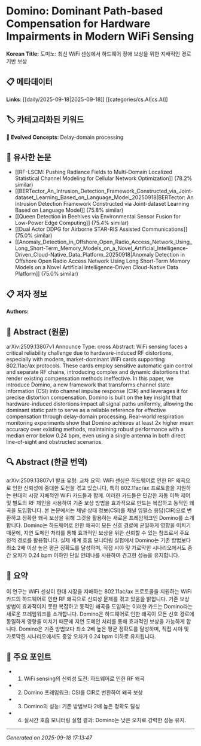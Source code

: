 
# Domino: Dominant Path-based Compensation for Hardware Impairments in Modern WiFi Sensing

**Korean Title:** 도미노: 최신 WiFi 센싱에서 하드웨어 장애 보상을 위한 지배적인 경로 기반 보상

## 📋 메타데이터

**Links**: [[daily/2025-09-18|2025-09-18]] [[categories/cs.AI|cs.AI]]

## 🏷️ 카테고리화된 키워드
**🚀 Evolved Concepts**: Delay-domain processing

## 🔗 유사한 논문
- [[RF-LSCM: Pushing Radiance Fields to Multi-Domain Localized Statistical Channel Modeling for Cellular Network Optimization]] (78.2% similar)
- [[BERTector_An_Intrusion_Detection_Framework_Constructed_via_Joint-dataset_Learning_Based_on_Language_Model_20250918|BERTector: An Intrusion Detection Framework Constructed via Joint-dataset Learning Based on Language Model]] (75.8% similar)
- [[Queen Detection in Beehives via Environmental Sensor Fusion for Low-Power Edge Computing]] (75.4% similar)
- [[Dual Actor DDPG for Airborne STAR-RIS Assisted Communications]] (75.0% similar)
- [[Anomaly_Detection_in_Offshore_Open_Radio_Access_Network_Using_Long_Short-Term_Memory_Models_on_a_Novel_Artificial_Intelligence-Driven_Cloud-Native_Data_Platform_20250918|Anomaly Detection in Offshore Open Radio Access Network Using Long Short-Term Memory Models on a Novel Artificial Intelligence-Driven Cloud-Native Data Platform]] (75.0% similar)

## 📋 저자 정보

**Authors:** 

## 📄 Abstract (원문)

arXiv:2509.13807v1 Announce Type: cross 
Abstract: WiFi sensing faces a critical reliability challenge due to hardware-induced RF distortions, especially with modern, market-dominant WiFi cards supporting 802.11ac/ax protocols. These cards employ sensitive automatic gain control and separate RF chains, introducing complex and dynamic distortions that render existing compensation methods ineffective. In this paper, we introduce Domino, a new framework that transforms channel state information (CSI) into channel impulse response (CIR) and leverages it for precise distortion compensation. Domino is built on the key insight that hardware-induced distortions impact all signal paths uniformly, allowing the dominant static path to serve as a reliable reference for effective compensation through delay-domain processing. Real-world respiration monitoring experiments show that Domino achieves at least 2x higher mean accuracy over existing methods, maintaining robust performance with a median error below 0.24 bpm, even using a single antenna in both direct line-of-sight and obstructed scenarios.

## 🔍 Abstract (한글 번역)

arXiv:2509.13807v1 발표 유형: 교차
요약: WiFi 센싱은 하드웨어로 인한 RF 왜곡으로 인한 신뢰성에 중대한 도전을 겪고 있습니다, 특히 802.11ac/ax 프로토콜을 지원하는 현대의 시장 지배적인 WiFi 카드들과 함께. 이러한 카드들은 민감한 자동 이득 제어 및 별도의 RF 체인을 사용하여 기존 보상 방법을 효과적으로 만드는 복잡하고 동적인 왜곡을 도입합니다. 본 논문에서는 채널 상태 정보(CSI)를 채널 임펄스 응답(CIR)으로 변환하고 정확한 왜곡 보상을 위해 그것을 활용하는 새로운 프레임워크인 Domino를 소개합니다. Domino는 하드웨어로 인한 왜곡이 모든 신호 경로에 균일하게 영향을 미치기 때문에, 지연 도메인 처리를 통해 효과적인 보상을 위한 신뢰할 수 있는 참조로서 주요 정적 경로를 활용합니다. 실제 세계 호흡 모니터링 실험에서 Domino는 기존 방법보다 최소 2배 이상 높은 평균 정확도를 달성하며, 직접 시야 및 가로막힌 시나리오에서도 중간 오차가 0.24 bpm 이하인 단일 안테나를 사용하여 견고한 성능을 유지합니다.

## 📝 요약

이 연구는 WiFi 센싱이 현대 시장을 지배하는 802.11ac/ax 프로토콜을 지원하는 WiFi 카드의 하드웨어로 인한 RF 왜곡으로 신뢰성 문제를 겪고 있음을 밝힙니다. 기존 보상 방법이 효과적이지 못한 복잡하고 동적인 왜곡을 도입하는 이러한 카드는 Domino라는 새로운 프레임워크를 소개합니다. Domino은 하드웨어로 인한 왜곡이 모든 신호 경로에 동일하게 영향을 미치기 때문에 지연 도메인 처리를 통해 효과적인 보상을 가능하게 합니다. Domino은 기존 방법보다 최소 2배 높은 평균 정확도를 달성하며, 직접 시야 및 가로막힌 시나리오에서도 중앙 오차가 0.24 bpm 이하로 유지됩니다.

## 🎯 주요 포인트

- 1. WiFi sensing의 신뢰성 도전: 하드웨어로 인한 RF 왜곡

- 2. Domino 프레임워크: CSI를 CIR로 변환하여 왜곡 보상

- 3. Domino의 성능: 기존 방법보다 2배 높은 정확도 달성

- 4. 실시간 호흡 모니터링 실험 결과: Domino는 낮은 오차로 강력한 성능 유지.

---

*Generated on 2025-09-18 17:13:47*
